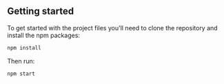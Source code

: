 ## Getting started

To get started with the project files you'll need to clone the repository and install the npm packages:
```sh
npm install
```

Then run:
```sh
npm start
```